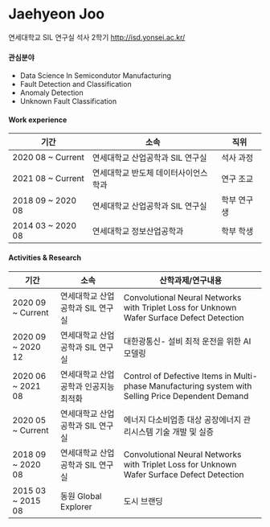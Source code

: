 # Jaehyeon Joo
 
연세대학교 SIL 연구실 석사 2학기
http://isd.yonsei.ac.kr/

#### 관심분야
+ Data Science In Semicondutor Manufacturing
+ Fault Detection and Classification
+ Anomaly Detection
+ Unknown Fault Classification

#### Work experience
|기간|소속|직위|
|--------|--------|------|
|2020 08 ~ Current|연세대학교 산업공학과 SIL 연구실|석사 과정|
|2021 08 ~ Current|연세대학교 반도체 데이터사이언스 학과|연구 조교|
|2018 09 ~ 2020 08|연세대학교 산업공학과 SIL 연구실|학부 연구생|
|2014 03 ~ 2020 08|연세대학교 정보산업공학과|학부 학생|

#### Activities & Research
|기간|소속|산학과제/연구내용|
|--------|-------|-----|
|2020 09 ~ Current|연세대학교 산업공학과 SIL 연구실|Convolutional Neural Networks with Triplet Loss for Unknown Wafer Surface Defect Detection| 
|2020 09 ~ 2020 12|연세대학교 산업공학과 SIL 연구실|대한광통신- 설비 최적 운전을 위한 AI 모델링| 
|2020 06 ~ 2021 08|연세대학교 산업공학과 인공지능 최적화|Control of Defective Items in Multi-phase Manufacturing system with Selling Price Dependent Demand|
|2020 05 ~ Current|연세대학교 산업공학과 SIL 연구실|에너지 다소비업종 대상 공장에너지 관리시스템 기술 개발 및 실증|
|2018 09 ~ 2020 08|연세대학교 산업공학과 SIL 연구실|Convolutional Neural Networks with Triplet Loss for Unknown Wafer Surface Defect Detection|
|2015 03 ~ 2015 08|동원 Global Explorer|도시 브랜딩|
